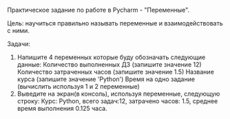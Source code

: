  Практическое задание по работе в Pycharm - "Переменные".

  Цель: научиться правильно называть переменные и взаимодействовать с ними.

  Задачи:
1. Напишите 4 переменных которые буду обозначать следующие данные:
Количество выполненных ДЗ (запишите значение 12)
Количество затраченных часов (запишите значение 1.5)
Название курса (запишите значение 'Python')
Время на одно задание (вычислить используя 1 и 2 переменные)
2. Выведите на экран(в консоль), используя переменные, следующую строку:
Курс: Python, всего задач:12, затрачено часов: 1.5, среднее время выполнения 0.125 часа.



